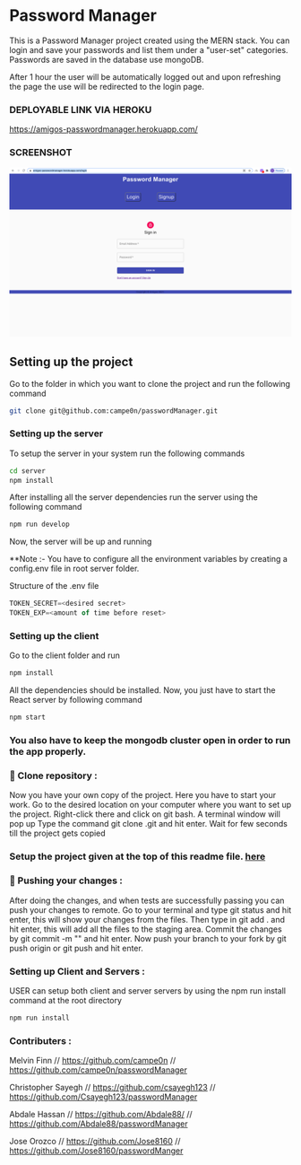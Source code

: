 # Password Manager 

This is a Password Manager project created using the MERN stack.
You can login and save your passwords and list them under a "user-set" categories. Passwords are saved in the database use mongoDB.

After 1 hour the user will be automatically logged out and upon refreshing the page the use will be redirected to the login page.

### DEPLOYABLE LINK VIA HEROKU

https://amigos-passwordmanager.herokuapp.com/

### SCREENSHOT 
![Main page.](./home.png)


<a id="setting">
<h2>Setting up the project</h2>
</a>
Go to the folder in which you want to clone the project and run the following command

```bash
git clone git@github.com:campe0n/passwordManager.git
```

### Setting up the server
To setup the server in your system run the following commands

```sh
cd server
npm install
```

After installing all the server dependencies run the server using the following command 

```sh
npm run develop
```
Now, the server will be up and running

**Note :- You have to configure all the environment variables by creating a config.env file in root server folder.

Structure of the .env file

```js
TOKEN_SECRET=<desired secret>
TOKEN_EXP=<amount of time before reset>
```

### Setting up the client
Go to the client folder and run 

```sh
npm install
```
All the dependencies should be installed. Now, you just have to start the React server by following command

```sh
npm start
```
### You also have to keep the mongodb cluster open in order to run the app properly.

### 🚩 Clone repository :
Now you have your own copy of the project. Here you have to start your work.
Go to the desired location on your computer where you want to set up the project.
Right-click there and click on git bash. A terminal window will pop up
Type the command git clone <your-fork-url>.git and hit enter.
Wait for few seconds till the project gets copied
  
### Setup the project given at the top of this readme file. [here](#setting)

### 🚩 Pushing your changes :
After doing the changes, and when tests are successfully passing you can push your changes to remote.
Go to your terminal and type git status and hit enter, this will show your changes from the files.
Then type in git add . and hit enter, this will add all the files to the staging area.
Commit the changes by git commit -m "<message-describing-your-change>" and hit enter.
Now push your branch to your fork by git push origin <your-branch-name> or git push and hit enter.


### Setting up Client and Servers :

USER can setup both client and server servers by using the npm run install command at the root directory

```sh
npm run install
```
  



### Contributers :

Melvin Finn // https://github.com/campe0n // https://github.com/campe0n/passwordManager

Christopher Sayegh  // https://github.com/csayegh123 // https://github.com/Csayegh123/passwordManager

Abdale Hassan // https://github.com/Abdale88/ // https://github.com/Abdale88/passwordManager

Jose Orozco // https://github.com/Jose8160 // https://github.com/Jose8160/passwordManger
